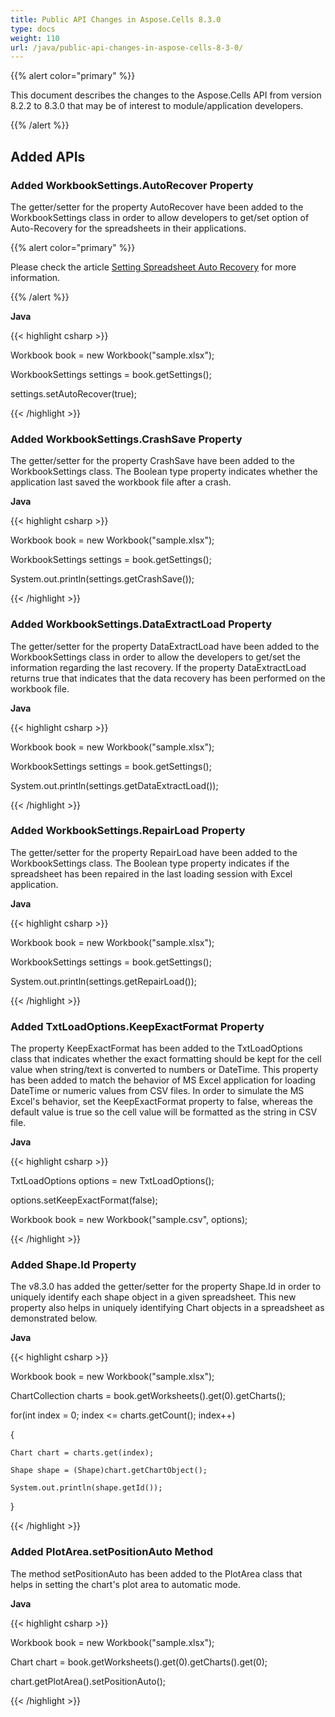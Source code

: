 ```yaml
---
title: Public API Changes in Aspose.Cells 8.3.0
type: docs
weight: 110
url: /java/public-api-changes-in-aspose-cells-8-3-0/
---
```


{{% alert color="primary" %}} 

This document describes the changes to the Aspose.Cells API from version 8.2.2 to 8.3.0 that may be of interest to module/application developers.

{{% /alert %}} 
## **Added APIs**
### **Added WorkbookSettings.AutoRecover Property**
The getter/setter for the property AutoRecover have been added to the WorkbookSettings class in order to allow developers to get/set option of Auto-Recovery for the spreadsheets in their applications. 

{{% alert color="primary" %}} 

Please check the article [Setting Spreadsheet Auto Recovery](http://aspose.com/docs/display/cellsjava/How+to+set+AutoRecover+property+of+Workbook) for more information.

{{% /alert %}} 

**Java**

{{< highlight csharp >}}

 Workbook book = new Workbook("sample.xlsx");

WorkbookSettings settings = book.getSettings();

settings.setAutoRecover(true);

{{< /highlight >}}

### **Added WorkbookSettings.CrashSave Property**
The getter/setter for the property CrashSave have been added to the WorkbookSettings class. The Boolean type property indicates whether the application last saved the workbook file after a crash.

**Java**

{{< highlight csharp >}}

 Workbook book = new Workbook("sample.xlsx");

WorkbookSettings settings = book.getSettings();

System.out.println(settings.getCrashSave());

{{< /highlight >}}

### **Added WorkbookSettings.DataExtractLoad Property**
The getter/setter for the property DataExtractLoad have been added to the WorkbookSettings class in order to allow the developers to get/set the information regarding the last recovery. If the property DataExtractLoad returns true that indicates that the data recovery has been performed on the workbook file.

**Java**

{{< highlight csharp >}}

 Workbook book = new Workbook("sample.xlsx");

WorkbookSettings settings = book.getSettings();

System.out.println(settings.getDataExtractLoad());

{{< /highlight >}}

### **Added WorkbookSettings.RepairLoad Property**
The getter/setter for the property RepairLoad have been added to the WorkbookSettings class. The Boolean type property indicates if the spreadsheet has been repaired in the last loading session with Excel application.

**Java**

{{< highlight csharp >}}

 Workbook book = new Workbook("sample.xlsx");

WorkbookSettings settings = book.getSettings();

System.out.println(settings.getRepairLoad());

{{< /highlight >}}

### **Added TxtLoadOptions.KeepExactFormat Property**
The property KeepExactFormat has been added to the TxtLoadOptions class that indicates whether the exact formatting should be kept for the cell value when string/text is converted to numbers or DateTime. This property has been added to match the behavior of MS Excel application for loading DateTime or numeric values from CSV files. In order to simulate the MS Excel's behavior, set the KeepExactFormat property to false, whereas the default value is true so the cell value will be formatted as the string in CSV file.

**Java**

{{< highlight csharp >}}

 TxtLoadOptions options = new TxtLoadOptions();

options.setKeepExactFormat(false);

Workbook book = new Workbook("sample.csv", options);

{{< /highlight >}}

### **Added Shape.Id Property**
The v8.3.0 has added the getter/setter for the property Shape.Id in order to uniquely identify each shape object in a given spreadsheet. This new property also helps in uniquely identifying Chart objects in a spreadsheet as demonstrated below.

**Java**

{{< highlight csharp >}}

 Workbook book = new Workbook("sample.xlsx");

ChartCollection charts = book.getWorksheets().get(0).getCharts();

for(int index = 0; index <= charts.getCount(); index++)

{

    Chart chart = charts.get(index);

    Shape shape = (Shape)chart.getChartObject();

    System.out.println(shape.getId());

}

{{< /highlight >}}

### **Added PlotArea.setPositionAuto Method**
The method setPositionAuto has been added to the PlotArea class that helps in setting the chart's plot area to automatic mode.

**Java**

{{< highlight csharp >}}

 Workbook book = new Workbook("sample.xlsx");

Chart chart = book.getWorksheets().get(0).getCharts().get(0);

chart.getPlotArea().setPositionAuto();

{{< /highlight >}}

